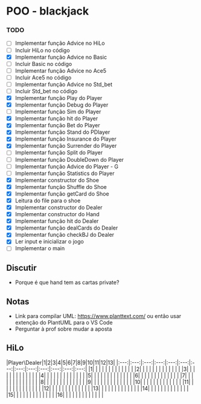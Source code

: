 # POO - blackjack

### TODO

- [ ] Implementar função Advice no HiLo
- [ ] Incluir HiLo no código
- [x] Implementar função Advice no Basic
- [ ] Incluir Basic no código
- [ ] Implementar função Advice no Ace5
- [ ] Incluir Ace5 no código
- [ ] Implementar função Advice no Std_bet
- [ ] Incluir Std_bet no código
- [x] Implementar função Play do Player
- [x] Implementar função Debug do Player
- [ ] Implementar função Sim do Player
- [x] Implementar função hit do Player
- [x] Implementar função Bet do Player
- [x] Implementar função Stand do PDlayer
- [x] Implementar função Insurance do Player
- [x] Implementar função Surrender do Player
- [ ] Implementar função Split do Player
- [ ] Implementar função DoubleDown do Player
- [ ] Implementar função Advice do Player - G
- [ ] Implementar função Statistics do Player
- [x] Implementar constructor do Shoe
- [x] Implementar função Shuffle do Shoe
- [x] Implementar função getCard do Shoe
- [x] Leitura do file para o shoe
- [x] Implementar constructor do Dealer
- [x] Implementar constructor do Hand
- [x] Implementar função hit do Dealer
- [x] Implementar função dealCards do Dealer
- [x] Implementar função checkBJ do Dealer
- [x] Ler input e inicializar o jogo
- [ ] Implementar o main

## Discutir

- Porque é que hand tem as cartas private?

## Notas

- Link para compilar UML: https://www.planttext.com/ ou então usar extenção do PlantUML para o VS Code
- Perguntar à prof sobre mudar a aposta


## HiLo

|Player\Dealer|1|2|3|4|5|6|7|8|9|10|11|12|13|
|:---:|:---:|:---:|:---:|:---:|:---:|:---:|:---:|:---:|:---:|:---:|:---:|:---:|
|1| | | | | | | | | | | | |
|2| | | | | | | | | | | | |
|3| | | | | | | | | | | | |
|4| | | | | | | | | | | | |
|5| | | | | | | | | | | | |
|6| | | | | | | | | | | | |
|7| | | | | | | | | | | | |
|8| | | | | | | | | | | | |
|9| | | | | | | | | | | | |
|10| | | | | | | | | | | | |
|11| | | | | | | | | | | | |
|12| | | | | | | | | | | | |
|13| | | | | | | | | | | | |
|14| | | | | | | | | | | | |
|15| | | | | | | | | | | | |
|16| | | | | | | | | | | | |